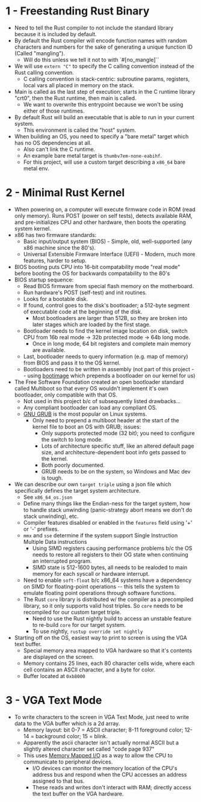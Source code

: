 # 1 - Freestanding Rust Binary

-   Need to tell the Rust compiler to not include the standard library because it is included by default.
-   By default the Rust compiler will encode function names with random characters and numbers for the sake
    of generating a unique function ID (Called "mangling").
    -   Will do this unless we tell it not to with `#[no_mangle]``
-   We will use `extern "C"` to specify the C calling convention instead of the Rust
    calling convention.
    -   C calling convention is stack-centric: subroutine params, registers, local vars
        all placed in memory on the stack.
-   Main is called as the last step of execution; starts in the C runtime library "crt0", then the Rust runtime, then main is called.
    -   We want to overwrite this entrypoint because we won't be using either of those runtimes.
-   By default Rust will build an executable that is able to run in your current system.
    -   This environment is called the "host" system.
-   When building an OS, you need to specify a "bare metal" target which has no OS dependencies at all.
    -   Also can't link the C runtime.
    -   An example bare metal target is `thumbv7em-none-eabihf`.
    -   For this project, will use a custom target describing a `x86_64` bare metal env.

# 2 - Minimal Rust Kernel

-   When powering on, a computer will execute firmware code in ROM (read only memory). Runs POST (power on self tests),
    detects available RAM, and pre-initializes CPU and other hardware, then boots the operating system kernel.
-   x86 has two firmware standards:
    -   Basic input/output system (BIOS) - Simple, old, well-supported (any x86 machine since the 80's).
    -   Universal Extensible Firmware Interface (UEFI) - Modern, much more features, harder to setup.
-   BIOS booting puts CPU into 16-bit compatability mode "real mode" before booting the OS for backwards compatability to the 80's
-   BIOS startup sequence:
    -   Read BIOS firmware from special flash memory on the motherboard.
    -   Run hardware's POST (self-test) and init routines.
    -   Looks for a bootable disk.
    -   If found, control goes to the disk's bootloader; a 512-byte segment of executable code at the beginning of the disk.
        -   Most bootloaders are larger than 512B, so they are broken into later stages which are loaded by the first stage.
    -   Bootloader needs to find the kernel image location on disk, switch CPU from 16b real mode -> 32b protected mode -> 64b long mode.
        -   Once in long mode, 64 bit registers and complete main memory are available.
    -   Last, bootloader needs to query information (e.g. map of memory) from BIOS and pass it to the OS kernel.
    -   Bootloaders need to be written in assembly (not part of this project
        -- using [bootimage](https://github.com/rust-osdev/bootimage) which prepends a bootloader on our kernel for us)
-   The Free Software Foundation created an open bootloader standard called Multiboot so that every OS wouldn't implement it's
    own bootloader, only compatible with that OS.
    -   Not used in this project b/c of subsequently listed drawbacks...
    -   Any compliant bootloader can load any compliant OS.
    -   [GNU GRUB](https://en.wikipedia.org/wiki/GNU_GRUB) is the most popular on Linux systems.
        -   Only need to prepend a multiboot header at the start of the kernel file to boot an OS with GRUB; issues:
            -   Only supports protected mode (32 bit); you need to configure the switch to long mode.
            -   Lots of architecture specific stuff, like an altered default page size, and architecture-dependent boot info
                gets passed to the kernel.
            -   Both poorly documented.
            -   GRUB needs to be on the system, so Windows and Mac dev is tough.
-   We can describe our own `target triple` using a json file which specifically defines the target system architecture.
    -   See `x86_64_os.json`
    -   Define many things like the Endian-ness for the target system, how to handle stack unwinding (panic-strategy abort means
        we don't do stack unwinding), etc.
    -   Compiler features disabled or enabled in the `features` field using '+' or '-' prefixes.
    -   `mmx` and `sse` determine if the system support Single Instruction Multiple Data instructions
        -   Using SIMD registers causing performance problems b/c the OS needs to restore all registers to their OG state when
            continuing an interrupted program.
        -   SIMD state is 512-1600 bytes, all needs to be realoded to main memory for each syscall or hardware interrupt.
    -   Need to enable `soft-float` b/c x86_64 systems have a dependency on SIMD for floating-point operations -- this tells
        the system to emulate floating point operations through software functions.
    -   The Rust `core` library is distributed w/ the compiler as a precompiled library, so it only supports valid host triples.
        So `core` needs to be recompiled for our custom target triple.
        -   Need to use the Rust nightly build to access an unstable feature to re-build `core` for our target system.
        -   To use nightly, `rustup override set nightly`
-   Starting off on the OS, easiest way to print to screen is using the VGA text buffer.
    -   Special memory area mapped to VGA hardware so that it's contents are displayed on the screen.
    -   Memory contains 25 lines, each 80 character cells wide, where each cell contains an ASCII character, and a byte for color.
    -   Buffer located at `0xb8000`

# 3 - VGA Text Mode

- 	To write characters to the screen in VGA Text Mode, just need to write data to the VGA buffer which is a 2d array.
	-	Memory layout: bit 0-7 = ASCII character; 8-11 foreground color; 12-14 = background color; 15 = blink.
	-	Apparently the ascii character isn't actually normal ASCII but a slightly altered character set called "code page 937"
	- 	This uses [Memory Mapped I/O](https://en.wikipedia.org/wiki/Memory-mapped_I/O_and_port-mapped_I/O) as a way to allow
		the CPU to communicate to peripheral devices.
		-	I/O devices can monitor the memory location of the CPU's address bus and respond when the CPU accesses an address
			assigned to that bus.
		-	These reads and writes don't interact with RAM; directly access the text buffer on the VGA hardware.